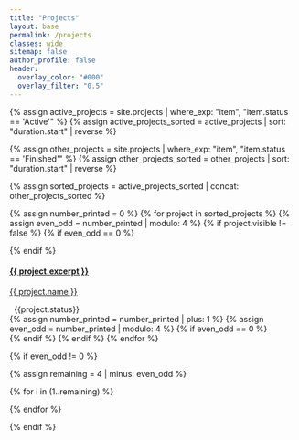 ```yaml
---
title: "Projects"
layout: base
permalink: /projects
classes: wide
sitemap: false
author_profile: false
header:
  overlay_color: "#000"
  overlay_filter: "0.5"
---
```

<script
      src="https://code.jquery.com/jquery-3.4.1.min.js"
      integrity="sha256-CSXorXvZcTkaix6Yvo6HppcZGetbYMGWSFlBw8HfCJo="
      crossorigin="anonymous"
    ></script>

{% assign active_projects = site.projects | where_exp: "item", "item.status == 'Active'" %}
{% assign active_projects_sorted = active_projects | sort: "duration.start" | reverse %}

{% assign other_projects = site.projects | where_exp: "item", "item.status == 'Finished'" %}
{% assign other_projects_sorted = other_projects | sort: "duration.start" | reverse %}

{% assign sorted_projects = active_projects_sorted | concat: other_projects_sorted %}

<div id="dsr_tools">

{% assign number_printed = 0 %}
{% for project in sorted_projects %}
  {% assign even_odd = number_printed | modulo: 4 %}
  {% if project.visible != false %}
    {% if even_odd == 0 %}
    <div class="card-group">
    {% endif %}
    <div class="card">
      <a href="{{project.permalink}}">
        <div class="card-block">
          <h4 class="card-title">{{ project.excerpt }}</h4>
          <p class="card-tool-text">{{ project.name }}</p>
        </div>
      </a>
        <div class="card_bottom_section">
          <span><i class="fas fa-info"></i>&nbsp; {{project.status}}</span>
        </div>
    </div>
    {% assign number_printed = number_printed | plus: 1 %}
    {% assign even_odd = number_printed | modulo: 4 %}
    {% if even_odd == 0 %}
    </div>
    {% endif %}
  {% endif %}
{% endfor %}


{% if even_odd != 0 %}

{% assign remaining = 4 | minus: even_odd %}

{% for i in (1..remaining) %}
  <div class="card noHover notransition" style="border:0">
  </div>
{% endfor %}

{% endif %}


<!-- ## ACTIVE
<hr>

{% for project in site.data.projects %}
{% if project.status == "Active" %}
- **[{{ project.alias }}](/projects/{{project.alias}})**: {{ project.name }}
{% endif %}
{% endfor %}



## FINISHED
<hr>

{% for project in site.data.projects %}
{% if project.status == "Finished" %}
- **[{{ project.alias }}](/projects/{{project.alias}})**: {{ project.name }}
{% endif %}
{% endfor %} -->

<!-- ## OLD -->

<!-- {% assign number_printed = 0 %}
{% for project in site.projects %}
{% assign even_odd = number_printed | modulo: 2 %}
{% if even_odd == 0 %}
<div class="row">
{% endif %}

<div class="col-sm-6 clearfix">
  {% if project.img %}
  <img class="img-responsive"  width="25%" style="float: left" src="{{ site.url }}{{ site.baseurl }}/images/prjpic/{{project.img }}"/>
  {% else %}
  <img class="img-responsive" src=""/>
  {% endif %}
  {% if project.redirect %}
  [{{ project.title }}]({{project.redirect}})
  {% else %}
  [{{ project.title }}]({{project.url}})
  {% endif %}

  **{{ project.type}}**

  {{ project.description }}
  </div>
  {% assign number_printed = number_printed | plus: 1 %}

  {% if even_odd == 1 %}
  </div>
  {% endif %}

{% endfor %}
{% assign even_odd = number_printed | modulo: 2 %}
{% if even_odd == 1 %}
</div>
{% endif %}

## Past projects
{% assign number_printed = 0 %}
{% for project in site.past_projects %}
{% assign even_odd = number_printed | modulo: 2 %}
{% if even_odd == 0 %}
<div class="row">
{% endif %}

<div class="col-sm-6 clearfix">
  {% if project.img %}
  <img class="img-responsive"  width="25%" style="float: left" src="{{ site.url }}{{ site.baseurl }}/images/prjpic/{{project.img }}"/>
  {% else %}
  <img class="img-responsive" src=""/>
  {% endif %}
  {% if project.redirect %}
  [{{ project.title }}]({{project.redirect}})
  {% else %}
  [{{ project.title }}]({{project.url}})
  {% endif %}

  **{{ project.type}}**

  {{ project.description }}
  </div>
  {% assign number_printed = number_printed | plus: 1 %}

  {% if even_odd == 1 %}
  </div>
  {% endif %}

{% endfor %}
{% assign even_odd = number_printed | modulo: 2 %}
{% if even_odd == 1 %}
</div>
{% endif %}

# Present (and Past) Collaborations

<figure class="fourth">
  <img src="{{ site.url }}{{ site.baseurl }}/images/prjpic/colabs.png" style="width: 800px">
</figure> -->
